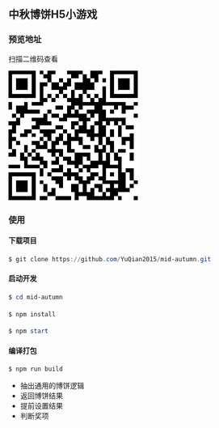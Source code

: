 ## 中秋博饼H5小游戏 

### 预览地址

扫描二维码查看

![预览](src/image/preview.png)



### 使用

#### 下载项目

```powershell
$ git clone https://github.com/YuQian2015/mid-autumn.git
```

#### 启动开发

```powershell
$ cd mid-autumn

$ npm install

$ npm start

```

#### 编译打包

```powershell
$ npm run build
```

- 抽出通用的博饼逻辑
- 返回博饼结果
- 提前设置结果
- 判断奖项

